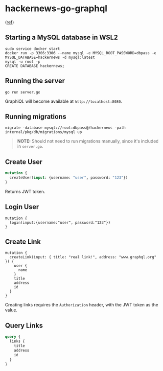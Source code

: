 # hackernews-go-graphql

([ref](https://www.howtographql.com/graphql-go/1-getting-started/))

## Starting a MySQL database in WSL2

```shell
sudo service docker start
docker run -p 3306:3306 --name mysql -e MYSQL_ROOT_PASSWORD=dbpass -e MYSQL_DATABASE=hackernews -d mysql:latest
mysql -u root -p
CREATE DATABASE hackernews;
```

## Running the server

```shell
go run server.go
```

GraphiQL will become available at `http://localhost:8080`.

## Running migrations

```shell
migrate -database mysql://root:dbpass@/hackernews -path internal/pkg/db/migrations/mysql up
```

> __NOTE:__ Should not need to run migrations manually, since it's included in `server.go`.

## Create User

```graphql
mutation {
  createUser(input: {username: "user", password: "123"})
}
```

Returns JWT token.

## Login User

```
mutation {
  login(input:{username:"user", password:"123"})
}
```

## Create Link

```
mutation {
  createLink(input: { title: "real link!", address: "www.graphql.org" }) {
    user {
      name
    }
    title
    address
    id
  }
}
```

Creating links requires the `Authorization` header, with the JWT token as the value.

## Query Links

```graphql
query {
  links {
    title
    address
    id
  }
}
```

